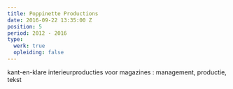 ```yaml
---
title: Poppinette Productions
date: 2016-09-22 13:35:00 Z
position: 5
period: 2012 - 2016
type:
  werk: true
  opleiding: false
---
```


kant-en-klare interieurproducties voor magazines : management, productie, tekst